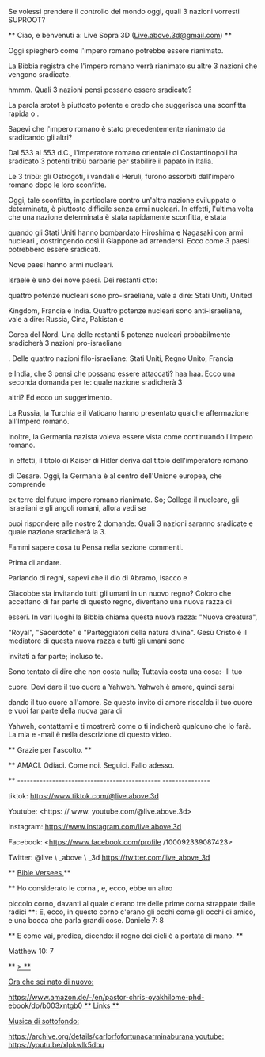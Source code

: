 Se volessi prendere il controllo del mondo oggi, quali 3 nazioni vorresti
SUPROOT?

** Ciao, e benvenuti a: Live Sopra 3D (<Live.above.3d@gmail.com>) **

Oggi spiegherò come l'impero romano potrebbe essere rianimato.

La Bibbia registra che l'impero romano verrà rianimato su altre 3 nazioni
che vengono sradicate.

hmmm. Quali 3 nazioni pensi possano essere sradicate?

La parola srotot è piuttosto potente e credo che suggerisca una sconfitta rapida o
.

Sapevi che l'impero romano è stato precedentemente rianimato da
sradicando gli altri?

Dal 533 al 553 d.C., l'imperatore romano orientale di Costantinopoli ha sradicato
3 potenti tribù barbarie per stabilire il papato in Italia.

Le 3 tribù: gli Ostrogoti, i vandali e Heruli, furono assorbiti dall'impero romano
dopo le loro sconfitte.

Oggi, tale sconfitta, in particolare contro un'altra nazione sviluppata o determinata, è piuttosto difficile senza armi nucleari.
In effetti, l'ultima volta che una nazione determinata è stata rapidamente sconfitta, è stata

quando gli Stati Uniti hanno bombardato Hiroshima e Nagasaki con armi nucleari
, costringendo così il Giappone ad arrendersi.
Ecco come 3 paesi potrebbero essere sradicati.

Nove paesi hanno armi nucleari.

Israele è uno dei nove paesi. Dei restanti otto:

quattro potenze nucleari sono pro-israeliane, vale a dire: Stati Uniti, United

Kingdom, Francia e India.
Quattro potenze nucleari sono anti-israeliane, vale a dire: Russia, Cina, Pakistan e

Corea del Nord.
Una delle restanti 5 potenze nucleari probabilmente sradicherà 3 nazioni pro-israeliane

.
Delle quattro nazioni filo-israeliane: Stati Uniti, Regno Unito, Francia

e India, che 3 pensi che possano essere attaccati?
haa haa. Ecco una seconda domanda per te: quale nazione sradicherà 3

altri?
Ed ecco un suggerimento.

La Russia, la Turchia e il Vaticano hanno presentato qualche affermazione all'Impero romano.

Inoltre, la Germania nazista voleva essere vista come continuando l'Impero romano.

In effetti, il titolo di Kaiser di Hitler deriva dal titolo dell'imperatore romano

di Cesare.
Oggi, la Germania è al centro dell'Unione europea, che comprende

ex terre del futuro impero romano rianimato.
So; Collega il nucleare, gli israeliani e gli angoli romani, allora vedi se

puoi rispondere alle nostre 2 domande:
Quali 3 nazioni saranno sradicate e quale nazione sradicherà la 3.

Fammi sapere cosa tu Pensa nella sezione commenti.

Prima di andare.

Parlando di regni, sapevi che il dio di Abramo, Isacco e

Giacobbe sta invitando tutti gli umani in un nuovo regno?
Coloro che accettano di far parte di questo regno, diventano una nuova razza di

esseri.
In vari luoghi la Bibbia chiama questa nuova razza: "Nuova creatura",

"Royal", "Sacerdote" e "Parteggiatori della natura divina".
Gesù Cristo è il mediatore di questa nuova razza e tutti gli umani sono

invitati a far parte;
incluso te.

Sono tentato di dire che non costa nulla; Tuttavia costa una cosa:- Il tuo

cuore.
Devi dare il tuo cuore a Yahweh. Yahweh è amore, quindi sarai

dando il tuo cuore all'amore.
Se questo invito di amore riscalda il tuo cuore e vuoi far parte della nuova gara di

Yahweh, contattami e ti mostrerò come o ti indicherò
qualcuno che lo farà.
La mia e -mail è nella descrizione di questo video.

** Grazie per l'ascolto. **

** AMACI. Odiaci. Come noi. Seguici. Fallo adesso.

** --------------------------------------------- ---------------

tiktok: <https://www.tiktok.com/@live.above.3d>

Youtube: <https: // www. youtube.com/@live.above.3d>

Instagram: <https://www.instagram.com/live.above.3d>

Facebook: <https://www.facebook.com/profile /100092339087423>

Twitter: @live \ _above \ _3d <https://twitter.com/live_above_3d>

** <u> Bible Versees </u> **

** Ho considerato le corna , e, ecco, ebbe un altro

piccolo corno, davanti al quale c'erano tre delle prime corna strappate
dalle radici **: E, ecco, in questo corno c'erano gli occhi come gli occhi di
amico, e una bocca che parla grandi cose.
Daniele 7: 8

** E come vai, predica, dicendo: il regno dei cieli è a portata di mano. **

Matthew 10: 7

** <u> > **

Ora che sei nato di nuovo:

<https://www.amazon.de/-/en/pastor-chris-oyakhilome-phd-ebook/dp/b003xntgb0>
** <u> Links </u> **

Musica di sottofondo:

<https://archive.org/details/carlorfofortunacarminaburana>
youtube: <https://youtu.be/xlpkwlk5dbu>
